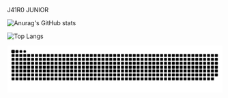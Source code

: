 J41R0 JUNIOR

![Anurag's GitHub stats](https://github-readme-stats.vercel.app/api?username=J41R0JUNIOR&show_icons=true&theme=tokyonight)

![Top Langs](https://github-readme-stats.vercel.app/api/top-langs/?username=J41R0JUNIOR&layout=compact&theme=tokyonight)

![Snake animation](https://github.com/ellen2121/ellen2121/blob/output/github-contribution-grid-snake.svg)
